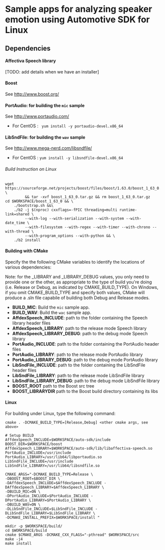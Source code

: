 # Sample apps for analyzing speaker emotion using Automotive SDK for Linux

## Dependencies

#### Affectiva Speech library

[TODO: add details when we have an installer]

#### Boost

See http://www.boost.org/


#### PortAudio: for building the `mic` sample

See http://www.portaudio.com/

* For CentOS : ` yum install -y portaudio-devel.x86_64`

#### LibSndFile: for building the `wav` sample

See http://www.mega-nerd.com/libsndfile/

* For CentOS : `yum install -y libsndfile-devel.x86_64`

###### Build Instruction on Linux

```
wget https://sourceforge.net/projects/boost/files/boost/1.63.0/boost_1_63_0.tar.gz \
		 && tar -xvf boost_1_63_0.tar.gz && rm boost_1_63_0.tar.gz
cd $WORKSPACE/boost_1_63_0 && \
    ./bootstrap.sh &&\
    ./b2 -j $(nproc) cxxflags=-fPIC threading=multi runtime-link=shared \
         --with-log --with-serialization --with-system --with-date_time \
         --with-filesystem --with-regex --with-timer --with-chrono --with-thread \
         --with-program_options --with-python && \
    ./b2 install

```

#### Building with CMake


Specify the the following CMake variables to identify the locations of various dependencies:

Note: for the \_LIBRARY and \_LIBRARY_DEBUG values, you only need to provide one or the other, as appropriate to the type of build you're doing (i.e. Release or Debug, as indicated by CMAKE_BUILD_TYPE).  On Windows, if you omit CMAKE_BUILD_TYPE and specify both values, CMake will produce a .sln file capabile of building both Debug and Release modes.

- **BUILD_MIC**: Build the `mic` sample app.
- **BUILD_WAV**: Build the `wac` sample app.
- **AffdexSpeech_INCLUDE**: path to the folder containing the Speech library header files
- **AffdexSpeech_LIBRARY**: path to the release mode Speech library
- **AffdexSpeech_LIBRARY_DEBUG**: path to the debug mode Speech library
- **PortAudio_INCLUDE**: path to the folder containing the PortAudio header files
- **PortAudio_LIBRARY**: path to the release mode PortAudio library
- **PortAudio_LIBRARY_DEBUG**: path to the debug mode PortAudio library
- **LibSndFile_INCLUDE**: path to the folder containing the LibSndFile header files
- **LibSndFile_LIBRARY**: path to the release mode LibSndFile library
- **LibSndFile_LIBRARY_DEBUG**: path to the debug mode LibSndFile library
- **BOOST_ROOT** path to the Boost src tree
- **BOOST_LIBRARYDIR** path to the Boost build directory containing its libs


#### Linux

For building under Linux, type the following command:

	cmake . -DCMAKE_BUILD_TYPE=[Release,Debug] <other cmake args, see above>

```
# Setup BUILD
AffdexSpeech_INCLUDE=$WORKSPACE/auto-sdk/include
BOOST_DIR=$WORKSPACE/boost
AffdexSpeech_LIBRARY=$WORKSPACE/auto-sdk/lib/libaffectiva-speech.so
PortAudio_INCLUDE=/usr/include
PortAudio_LIBRARY=/usr/lib64/libportaudio.so
LibSndFile_INCLUDE=/usr/include
LibSndFile_LIBRARY=/usr/lib64/libsndfile.so

CMAKE_ARGS="-DCMAKE_BUILD_TYPE=Release \
-DBOOST_ROOT=$BOOST_DIR \
-DAffdexSpeech_INCLUDE=$AffdexSpeech_INCLUDE -DAffdexSpeech_LIBRARY=$AffdexSpeech_LIBRARY \
-DBUILD_MIC=ON \
-DPortAudio_INCLUDE=$PortAudio_INCLUDE -DPortAudio_LIBRARY=$PortAudio_LIBRARY \
-DBUILD_WAV=ON \
-DLibSndFile_INCLUDE=$LibSndFile_INCLUDE -DLibSndFile_LIBRARY=$LibSndFile_LIBRARY \
-DCMAKE_INSTALL_PREFIX=$WORKSPACE/install "

mkdir -p $WORKSPACE/build/
cd $WORKSPACE/build
cmake $CMAKE_ARGS -DCMAKE_CXX_FLAGS="-pthread" $WORKSPACE/src
make -j4
make install
```

